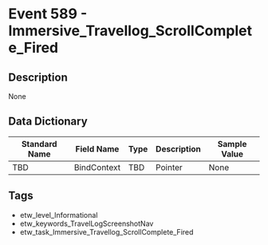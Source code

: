 # Event 589 - Immersive_Travellog_ScrollComplete_Fired

## Description
None

## Data Dictionary
|Standard Name|Field Name|Type|Description|Sample Value|
|---|---|---|---|---|
|TBD|BindContext|TBD|Pointer|None|None|

## Tags
* etw_level_Informational
* etw_keywords_TravelLogScreenshotNav
* etw_task_Immersive_Travellog_ScrollComplete_Fired